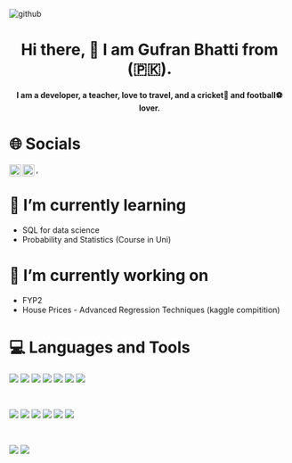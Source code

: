![github](https://user-images.githubusercontent.com/58569042/215321193-20815cdc-d2fb-4a75-b708-701be6bd535c.png)

<h1 align="center">
Hi there, 👋 I am Gufran Bhatti from (🇵🇰).
</h1>
<h4 align = "center">
I am a developer, a teacher, love to travel, and a cricket🏏 and football⚽ lover.
</h4> 

# 🌐 Socials
   <a href="https://www.linkedin.com/in/gufran-bhatti-80568822a/"><img align="left" src="https://raw.githubusercontent.com/yushi1007/yushi1007/main/images/linkedin.svg" alt="Gufran Bhatti | LinkedIn" width="21px"/></a>
<a href="https://www.instagram.com/gufran_bhatti/"><img align="left" src="https://raw.githubusercontent.com/yushi1007/yushi1007/main/images/instagram.svg" alt="Gufran Bhatti | Instagram" width="21px"/></a>
,
# 🌱 I’m currently learning 
* SQL for data science
* Probability and Statistics (Course in Uni)

# 🔭 I’m currently working on
* FYP2
* House Prices - Advanced Regression Techniques (kaggle compitition)

# 💻 Languages and Tools
![](https://img.shields.io/badge/Code-Python-informational?style=flat&logo=python&color=61DAFB)
![](https://img.shields.io/badge/Lib-Tensorflow-informational?style=flat&logo=Tensorflow&color=E34F26)
![](https://img.shields.io/badge/Lib-ScikitLearn-informational?style=flat&logo=ScikitLearn&color=E34F26)
![](https://img.shields.io/badge/Lib-Pandas-informational?style=flat&logo=Pandas&color=E34F26)
![](https://img.shields.io/badge/Code-MySQL-informational?style=flat&logo=MySQL&color=764ABC)
![](https://img.shields.io/badge/Code-Java-informational?style=flat&logo=Java&color=F7DF1E)
![](https://img.shields.io/badge/Code-CSharp-informational?style=flat&logo=CSharp&color=CC342D)

</br>

![](https://img.shields.io/badge/IDE-JupyterNotebook-informational?style=flat&logo=JupyterNotebook&color=CC0000)
![](https://img.shields.io/badge/IDE-DataSpell-informational?style=flat&logo=DataSpell&color=336791)
![](https://img.shields.io/badge/IDE-VisualStudio-informational?style=flat&logo=VisualStudio&color=7952B3)
![](https://img.shields.io/badge/IDE-VisualStudioCode-informational?style=flat&logo=VisualStudioCode&color=1572B6)
![](https://img.shields.io/badge/IDE-intelliJ-informational?style=flat&logo=intelliJ&color=DB7093)
![](https://img.shields.io/badge/IDE-Pycharm-informational?style=flat&logo=Pycharm&color=003B57)


</br>


![](https://img.shields.io/badge/Tools-Tableau-informational?style=flat&logo=Tableau&color=CB3837)
![](https://img.shields.io/badge/Tools-Zotero-informational?style=flat&logo=Zotero&color=CB3837)


<!--
**GufranBhatti/GufranBhatti** is a ✨ _special_ ✨ repository because its `README.md` (this file) appears on your GitHub profile.

Here are some ideas to get you started:

- 🔭 I’m currently working on ...
- 🌱 I’m currently learning ...
- 👯 I’m looking to collaborate on ...
- 🤔 I’m looking for help with ...
- 💬 Ask me about ...
- 📫 How to reach me: ...
- 😄 Pronouns: ...
- ⚡ Fun fact: ...
-->
